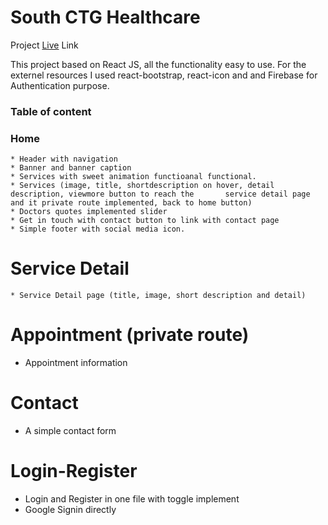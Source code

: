 # South CTG Healthcare

Project [Live](https://github.com/facebook/create-react-app) Link

This project based on React JS, all the functionality easy to use. For the externel resources I used react-bootstrap, react-icon and and Firebase for Authentication purpose. 

### Table of content
### Home
    * Header with navigation
    * Banner and banner caption
    * Services with sweet animation functioanal functional.
    * Services (image, title, shortdescription on hover, detail description, viewmore button to reach the       service detail page and it private route implemented, back to home button)
    * Doctors quotes implemented slider
    * Get in touch with contact button to link with contact page
    * Simple footer with social media icon. 

# Service Detail
    * Service Detail page (title, image, short description and detail)

# Appointment (private route)
 * Appointment information

# Contact
* A simple contact form

# Login-Register
 * Login and Register in one file with toggle implement
 * Google Signin directly